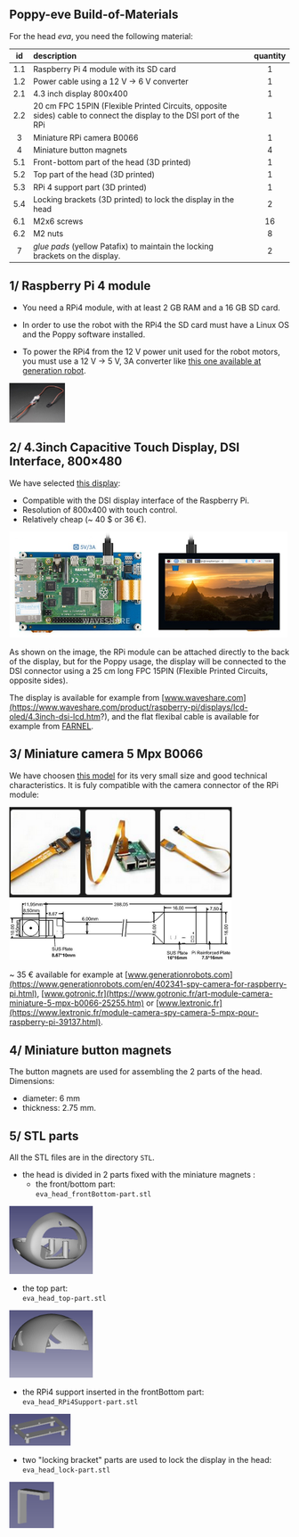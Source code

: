 ## Poppy-eve Build-of-Materials

For the head _eva_, you need the following material:

|  id   | description                                                                                                         | quantity |
| :---: | :------------------------------------------------------------------------------------------------------------------ | :------: |
|  1.1  | Raspberry Pi 4 module with its SD card                                                                              |    1     |
|  1.2  | Power cable  using  a 12 V -> 6 V converter                                                                         |    1     |
|  2.1  | 4.3 inch display 800x400                                                                                            |    1     |
|  2.2  | 20 cm FPC 15PIN (Flexible Printed Circuits, opposite sides) cable to connect the display to the DSI port of the RPi |    1     |
|   3   | Miniature RPi camera B0066                                                                                          |    1     |
|   4   | Miniature button magnets                                                                                            |    4     |
|  5.1  | Front-bottom part of the head (3D printed)                                                                          |    1     |
|  5.2  | Top part of the head (3D printed)                                                                                   |    1     |
|  5.3  | RPi 4 support part (3D printed)                                                                                     |    1     |
|  5.4  | Locking brackets (3D printed) to lock the display in the head                                                       |    2     |
|  6.1  | M2x6 screws                                                                                                         |    16    |
|  6.2  | M2 nuts                                                                                                             |    8     |
|   7   | _glue pads_ (yellow Patafix) to maintain the locking brackets on the display.                                       |    2     |

## 1/ Raspberry Pi 4 module

- You need a RPi4 module, with at least 2 GB RAM and a 16 GB SD card.

- In order to use the robot with the RPi4 the SD card must have a Linux OS and the Poppy software installed.

- To power the RPi4 from the 12 V power unit used for the robot motors, you must use a 12 V -> 5 V, 3A  converter like [this one available at generation robot](https://www.generationrobots.com/fr/402297-convertisseur-abaisseur-de-type-buck-ubec-dcdc-5v-3a-output.html).<br>
<img src="img/12_to_5_converter.png" width="100" />

## 2/ 4.3inch Capacitive Touch Display, DSI Interface, 800×480

We have selected [this display](https://www.waveshare.com/product/raspberry-pi/displays/lcd-oled/4.3inch-dsi-lcd.htm?):

- Compatible with the DSI display interface of the Raspberry Pi.
- Resolution of 800x400 with touch control.
- Relatively cheap (~ 40 $ or 36 €).

<img src="img/display.png" width="500" />

As shown on the image, the RPi module can be attached directly to the back of the display, but for the Poppy usage, the display will be connected to the DSI connector using a 25 cm long FPC 15PIN (Flexible Printed Circuits, opposite sides).

The display is available for example from [www.waveshare.com](https://www.waveshare.com/product/raspberry-pi/displays/lcd-oled/4.3inch-dsi-lcd.htm?), and the flat flexibal cable is available for example from [FARNEL](https://www.newark.com/multicomp-pro/mp-ffca10152003b/cable-assy-ffc-ffc-15-core-200mm/dp/67AH2982?ost=3385343).

## 3/ Miniature camera 5 Mpx B0066

We have choosen [this model](https://www.arducam.com/spy-camera-raspberry-pi/) for its very small size and good technical characteristics. It is fuly compatible with the camera connector of the RPi module:

<img src="img/camera_miniature_3.png" width="400" />

<img src="img/camera_miniature_1.png" width="400" />

~ 35 € available for example at [www.generationrobots.com](https://www.generationrobots.com/en/402341-spy-camera-for-raspberry-pi.html), 
[www.gotronic.fr](https://www.gotronic.fr/art-module-camera-miniature-5-mpx-b0066-25255.htm) or [www.lextronic.fr](https://www.lextronic.fr/module-camera-spy-camera-5-mpx-pour-raspberry-pi-39137.html).

## 4/ Miniature button magnets

The button magnets are used for assembling the 2 parts of the head.
Dimensions:

- diameter: 6 mm
- thickness: 2.75 mm.

## 5/ STL parts

All the STL files are in the directory `STL`.

- the head is divided in 2 parts fixed with the miniature magnets :
  - the front/bottom part:<br>
`eva_head_frontBottom-part.stl`<br>
<img src="img/eva_head_frontBottom-part.png" width="150" />
  
  - the top part:<br>
`eva_head_top-part.stl`<br>
<img src="img/eva_head_top-part.png" width="150" />

- the RPi4 support inserted in the frontBottom part:<br>
`eva_head_RPi4Support-part.stl`<br>
<img src="img/eva_head_RPi4Support-part.png" width="110" />
  
- two "locking bracket" parts are used to lock the display in the head:<br>
`eva_head_lock-part.stl`<br>
<img src="img/eva_head_lock-part.png" width="80" />
